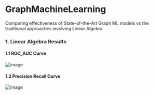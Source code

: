 # GraphMachineLearning
Comparing effectiveness of State-of-the-Art Graph ML models vs the traditional approaches involving Linear Algebra


### 1. Linear Algebra Results

#### 1.1 ROC_AUC Curve
![image](https://github.com/AbdullahAshfaq/GraphMachineLearning/assets/68285463/6a410260-fd55-4ce9-9a50-21e04fa28615)

#### 1.2 Precision Recall Curve
![image](https://github.com/AbdullahAshfaq/GraphMachineLearning/assets/68285463/245334bd-990f-441c-ad87-86fc1f1e9ce1)
